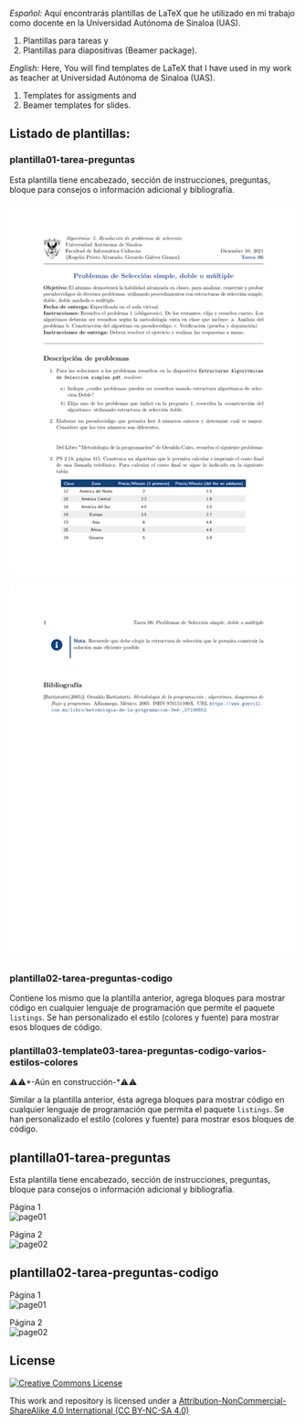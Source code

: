 *Español:*
Aquí encontrarás plantillas de LaTeX que he utilizado en mi trabajo como docente en la Universidad Autónoma de Sinaloa (UAS).
1. Plantillas para tareas y
2. Plantillas para diapositivas (Beamer package).

*English:*
Here, You will find templates de LaTeX that I have used in my work as teacher at Universidad Autónoma de Sinaloa (UAS).
1. Templates for assigments and
2. Beamer templates for slides.


## Listado de plantillas:

### plantilla01-tarea-preguntas

Esta plantilla tiene encabezado, sección de instrucciones, preguntas, bloque para consejos o información adicional y bibliografía.


[![página01](https://github.com/rogelioprieto/latex-templates-UAS/blob/master/plantilla01-tarea-preguntas/ejemplo/tarea06-1-small.png)](plantilla01-tarea-preguntas)

![página02](https://github.com/rogelioprieto/latex-templates-UAS/blob/master/plantilla01-tarea-preguntas/ejemplo/tarea06-2-small.png)





### plantilla02-tarea-preguntas-codigo

Contiene los mismo que la plantilla anterior, agrega bloques para mostrar código en cualquier lenguaje de programación que permite el paquete `listings`. Se han personalizado el estilo (colores y fuente) para mostrar esos bloques de código.

### plantilla03-template03-tarea-preguntas-codigo-varios-estilos-colores

⚠️⚠️*-Aún en construcción-*⚠️⚠️

Similar a la plantilla anterior, ésta agrega bloques para mostrar código en cualquier lenguaje de programación que permita el paquete `listings`. Se han personalizado el estilo (colores y fuente) para mostrar esos bloques de código.




## plantilla01-tarea-preguntas

Esta plantilla tiene encabezado, sección de instrucciones, preguntas, bloque para consejos o información adicional y bibliografía.

Página 1\
![page01](https://raw.githubusercontent.com/rogelioprieto/latex-templates-UAS/master/plantilla01-tarea-preguntas/ejemplo/tarea06-pagina-01.png)

Página 2\
![page02](https://raw.githubusercontent.com/rogelioprieto/latex-templates-UAS/master/plantilla01-tarea-preguntas/ejemplo/tarea06-pagina-02.png)


## plantilla02-tarea-preguntas-codigo
Página 1\
![page01](https://raw.githubusercontent.com/rogelioprieto/latex-templates-UAS/master/plantilla01-tarea-preguntas/ejemplo/tarea06-pagina01.png)

Página 2\
![page02](https://raw.githubusercontent.com/rogelioprieto/latex-templates-UAS/master/plantilla01-tarea-preguntas/ejemplo/tarea06-pagina02.png)


## License 

[![Creative Commons License](https://mirrors.creativecommons.org/presskit/buttons/88x31/svg/by-nc-sa.svg)](https://creativecommons.org/licenses/by-nc-sa/4.0/)


This work and repository is licensed under a [Attribution-NonCommercial-ShareAlike 4.0 International (CC BY-NC-SA 4.0)](https://creativecommons.org/licenses/by-nc-sa/4.0/)